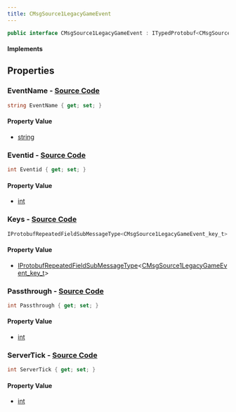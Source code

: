 ```yaml
---
title: CMsgSource1LegacyGameEvent
---
```


```csharp
public interface CMsgSource1LegacyGameEvent : ITypedProtobuf<CMsgSource1LegacyGameEvent>, INativeHandle, INetMessage<CMsgSource1LegacyGameEvent>, IDisposable
```

#### Implements

## Properties

### **EventName** - [Source Code](https://github.com/swiftly-solution/swiftlys2/blob/main/managed/src/SwiftlyS2.Generated/Protobufs/Interfaces/CMsgSource1LegacyGameEvent.cs#L18)

```csharp
string EventName { get; set; }
```

#### Property Value

- [string](https://learn.microsoft.com/dotnet/api/system.string)

### **Eventid** - [Source Code](https://github.com/swiftly-solution/swiftlys2/blob/main/managed/src/SwiftlyS2.Generated/Protobufs/Interfaces/CMsgSource1LegacyGameEvent.cs#L21)

```csharp
int Eventid { get; set; }
```

#### Property Value

- [int](https://learn.microsoft.com/dotnet/api/system.int32)

### **Keys** - [Source Code](https://github.com/swiftly-solution/swiftlys2/blob/main/managed/src/SwiftlyS2.Generated/Protobufs/Interfaces/CMsgSource1LegacyGameEvent.cs#L24)

```csharp
IProtobufRepeatedFieldSubMessageType<CMsgSource1LegacyGameEvent_key_t> Keys { get; }
```

#### Property Value

- [IProtobufRepeatedFieldSubMessageType](/docs/api/shared/netmessages/iprotobufrepeatedfieldsubmessagetype-1)<[CMsgSource1LegacyGameEvent_key_t](/docs/api/shared/protobufdefinitions/cmsgsource1legacygameevent_key_t)>

### **Passthrough** - [Source Code](https://github.com/swiftly-solution/swiftlys2/blob/main/managed/src/SwiftlyS2.Generated/Protobufs/Interfaces/CMsgSource1LegacyGameEvent.cs#L30)

```csharp
int Passthrough { get; set; }
```

#### Property Value

- [int](https://learn.microsoft.com/dotnet/api/system.int32)

### **ServerTick** - [Source Code](https://github.com/swiftly-solution/swiftlys2/blob/main/managed/src/SwiftlyS2.Generated/Protobufs/Interfaces/CMsgSource1LegacyGameEvent.cs#L27)

```csharp
int ServerTick { get; set; }
```

#### Property Value

- [int](https://learn.microsoft.com/dotnet/api/system.int32)

